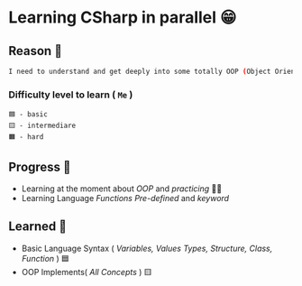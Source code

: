 # Learning CSharp in parallel 😁

## Reason 🧾
```bash
I need to understand and get deeply into some totally OOP (Object Oriented Programming) language. Corroborating for a clearer knowledge of paradigms in Programming languages
```

### Difficulty level to learn ( `Me` )
```
🟦 - basic
🟨 - intermediare
🟧 - hard
```

## Progress 💙
- Learning at the moment about _OOP_ and _practicing_ 🚀🔥
- Learning Language _Functions Pre-defined_ and _keyword_

## Learned 💖
- Basic Language Syntax ( _Variables, Values Types, Structure, Class, Function_ ) 🟦
- OOP Implements( _All Concepts_ ) 🟨
